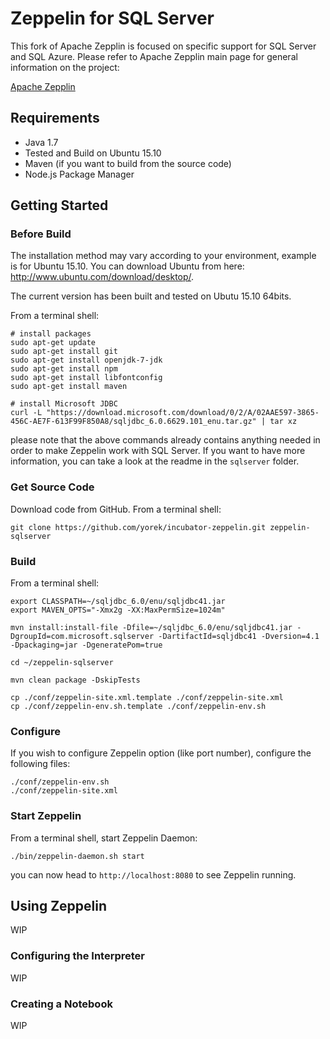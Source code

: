 # Zeppelin for SQL Server

This fork of Apache Zepplin is focused on specific support for SQL Server and SQL Azure. Please refer to Apache Zepplin main page for general information on the project:

[Apache Zepplin](https://github.com/apache/incubator-zeppelin)

## Requirements
 * Java 1.7
 * Tested and Build on Ubuntu 15.10
 * Maven (if you want to build from the source code)
 * Node.js Package Manager

## Getting Started

### Before Build
The installation method may vary according to your environment, example is for Ubuntu 15.10.
You can download Ubuntu from here: http://www.ubuntu.com/download/desktop/.

The current version has been built and tested on Ubutu 15.10 64bits.

From a terminal shell:

```
# install packages
sudo apt-get update
sudo apt-get install git
sudo apt-get install openjdk-7-jdk
sudo apt-get install npm
sudo apt-get install libfontconfig
sudo apt-get install maven

# install Microsoft JDBC
curl -L "https://download.microsoft.com/download/0/2/A/02AAE597-3865-456C-AE7F-613F99F850A8/sqljdbc_6.0.6629.101_enu.tar.gz" | tar xz
```

please note that the above commands already contains anything needed in order to make Zeppelin work with SQL Server.
If you want to have more information, you can take a look at the readme in the ```sqlserver``` folder.

### Get Source Code

Download code from GitHub. From a terminal shell:

```
git clone https://github.com/yorek/incubator-zeppelin.git zeppelin-sqlserver
```

### Build

From a terminal shell:

```
export CLASSPATH=~/sqljdbc_6.0/enu/sqljdbc41.jar
export MAVEN_OPTS="-Xmx2g -XX:MaxPermSize=1024m"

mvn install:install-file -Dfile=~/sqljdbc_6.0/enu/sqljdbc41.jar -DgroupId=com.microsoft.sqlserver -DartifactId=sqljdbc41 -Dversion=4.1  -Dpackaging=jar -DgeneratePom=true

cd ~/zeppelin-sqlserver

mvn clean package -DskipTests

cp ./conf/zeppelin-site.xml.template ./conf/zeppelin-site.xml
cp ./conf/zeppelin-env.sh.template ./conf/zeppelin-env.sh

```

### Configure

If you wish to configure Zeppelin option (like port number), configure the following files:

```
./conf/zeppelin-env.sh
./conf/zeppelin-site.xml
```

### Start Zeppelin

From a terminal shell, start Zeppelin Daemon:

```
./bin/zeppelin-daemon.sh start
```

you can now head to ```http://localhost:8080``` to see Zeppelin running.

## Using Zeppelin

WIP

### Configuring the Interpreter

WIP

### Creating a Notebook

WIP